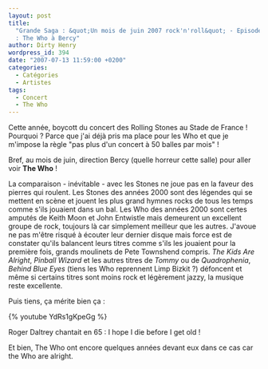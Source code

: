 ```yaml
---
layout: post
title:
  "Grande Saga : &quot;Un mois de juin 2007 rock'n'roll&quot; - Episode 1 sur 5
  : The Who à Bercy"
author: Dirty Henry
wordpress_id: 394
date: "2007-07-13 11:59:00 +0200"
categories:
  - Catégories
  - Artistes
tags:
  - Concert
  - The Who
---
```


Cette année, boycott du concert des Rolling Stones au Stade de France ! Pourquoi
? Parce que j'ai déjà pris ma place pour les Who et que je m'impose la règle
"pas plus d'un concert à 50 balles par mois" !

Bref, au mois de juin, direction Bercy (quelle horreur cette salle) pour aller
voir **The Who** !

La comparaison - inévitable - avec les Stones ne joue pas en la faveur des
pierres qui roulent. Les Stones des années 2000 sont des légendes qui se mettent
en scène et jouent les plus grand hymnes rocks de tous les temps comme s'ils
jouaient dans un bal. Les Who des années 2000 sont certes amputés de Keith Moon
et John Entwistle mais demeurent un excellent groupe de rock, toujours là car
simplement meilleur que les autres. J'avoue ne pas m'être risqué à écouter leur
dernier disque mais force est de constater qu'ils balancent leurs titres comme
s'ils les jouaient pour la première fois, grands moulinets de Pete Townshend
compris. _The Kids Are Alright_, _Pinball Wizard_ et les autres titres de
_Tommy_ ou de _Quadrophenia_, _Behind Blue Eyes_ (tiens les Who reprennent Limp
Bizkit ?) défoncent et même si certains titres sont moins rock et légèrement
jazzy, la musique reste excellente.

Puis tiens, ça mérite bien ça :

{% youtube YdRs1gKpeGg %}

Roger Daltrey chantait en 65 : <quote>I hope I die before I get old !</quote>

Et bien, The Who ont encore quelques années devant eux dans ce cas car the Who
are alright.
